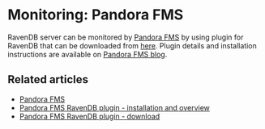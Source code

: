 # Monitoring: Pandora FMS

RavenDB server can be monitored by [Pandora FMS](https://pandorafms.com/) by using plugin for RavenDB that can be downloaded from [here](https://pandorafms.com/index.php?sec=Library&sec2=repository&lng=en&action=view_PUI&id_PUI=606). Plugin details and installation instructions are available on [Pandora FMS blog](https://blog.pandorafms.org/how-to-monitor-raven-db/).

## Related articles

- [Pandora FMS](https://pandorafms.com/)
- [Pandora FMS RavenDB plugin - installation and overview](https://blog.pandorafms.org/how-to-monitor-raven-db/)
- [Pandora FMS RavenDB plugin - download](https://pandorafms.com/index.php?sec=Library&sec2=repository&lng=en&action=view_PUI&id_PUI=606)
